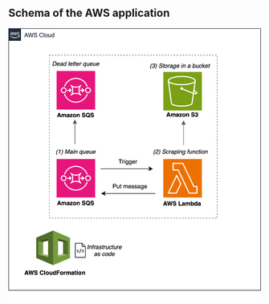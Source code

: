 ## Schema of the AWS application
<img src="https://github.com/AlexisLenoir/genealogy-scraping/blob/main/doc/schema_aws_app.png" width="600">
